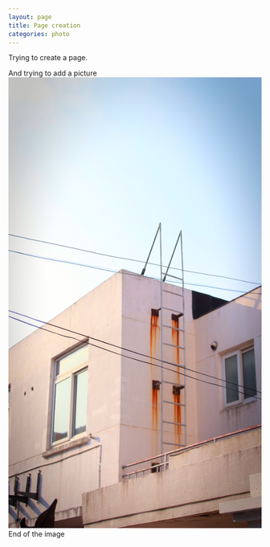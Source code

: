 ```yaml
---
layout: page
title: Page creation
categories: photo
---
```

Trying to create a page.

And trying to add a picture
![A photo](/assets/DripofTear.jpg)
End of the image